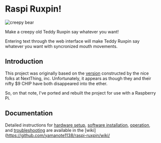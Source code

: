 # Raspi Ruxpin!

![creepy bear](https://raw.githubusercontent.com/yamanote1138/raspi-ruxpin/master/public/img/teddy_eomo.png)

Make a creepy old Teddy Ruxpin say whatever you want!

Entering text through the web interface will make Teddy Ruxpin say whatever you want with syncronized mouth movements.

## Introduction

This project was originally based on the [version](https://www.hackster.io/chip/c-h-i-p-py-ruxpin-5f02f1) constructed by the nice folks at NextThing, inc. Unfortunately, it appears as though they and their nifty $9 CHIP have both disappeared into the ether.

So, on that note, I've ported and rebuilt the project for use with a Raspberry Pi.

## Documentation

Detailed instructions for [hardware setup](https://github.com/yamanote1138/raspi-ruxpin/wiki/Hardware-Setup), [software installation](https://github.com/yamanote1138/raspi-ruxpin/wiki/Software-Installation), [operation](https://github.com/yamanote1138/raspi-ruxpin/wiki/Operation), and [troubleshooting](https://github.com/yamanote1138/raspi-ruxpin/wiki/Troubleshooting) are available in the [wiki](https://github.com/yamanote1138/raspi-ruxpin/wiki/
